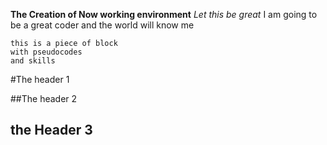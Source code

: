 **The Creation of Now working environment**
*Let this be great*
  I am going to be a great coder
  and the world will know me
~~~~
this is a piece of block
with pseudocodes
and skills

~~~~

#The header 1

##The header 2

## the Header 3

